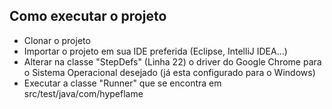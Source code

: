 ## Como executar o projeto

- Clonar o projeto
- Importar o projeto em sua IDE preferida (Eclipse, IntelliJ IDEA...)
- Alterar na classe "StepDefs" (Linha 22) o driver do Google Chrome para o Sistema Operacional desejado (já esta configurado para o Windows)
- Executar a classe "Runner" que se encontra em src/test/java/com/hypeflame